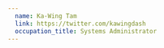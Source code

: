 ```yaml
---
  name: Ka-Wing Tam
  link: https://twitter.com/kawingdash
  occupation_title: Systems Administrator
---
```

